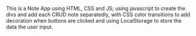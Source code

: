 This is a Note App using HTML, CSS and JS; using javascript to create the divs and add each CRUD note separatedly,
with CSS color transitions to add decoration when buttons are clicked and using LocalStorage to store the data the user input.